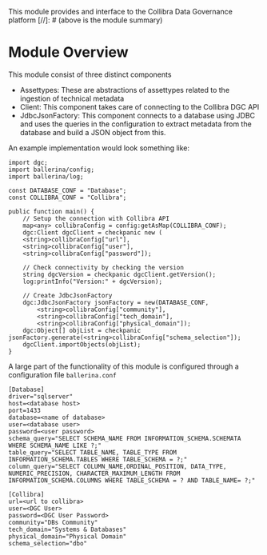 This module provides and interface to the Collibra Data Governance platform
[//]: # (above is the module summary)

# Module Overview
This module consist of three distinct components
- Assettypes: These are abstractions of assettypes related to the ingestion of technical metadata
- Client: This component takes care of connecting to the Collibra DGC API
- JdbcJsonFactory: This component connects to a database using JDBC and uses the queries in the configuration to extract metadata from the database and build a JSON object from this. 

An example implementation would look something like:
```ballerina
import dgc;
import ballerina/config;
import ballerina/log;

const DATABASE_CONF = "Database";
const COLLIBRA_CONF = "Collibra";

public function main() {
    // Setup the connection with Collibra API
    map<any> collibraConfig = config:getAsMap(COLLIBRA_CONF);
    dgc:Client dgcClient = checkpanic new (
    <string>collibraConfig["url"],
    <string>collibraConfig["user"],
    <string>collibraConfig["password"]);

    // Check connectivity by checking the version
    string dgcVersion = checkpanic dgcClient.getVersion();
    log:printInfo("Version:" + dgcVersion);

    // Create JdbcJsonFactory 
    dgc:JdbcJsonFactory jsonFactory = new(DATABASE_CONF,
        <string>collibraConfig["community"],
        <string>collibraConfig["tech_domain"],
        <string>collibraConfig["physical_domain"]);
    dgc:Object[] objList = checkpanic jsonFactory.generate(<string>collibraConfig["schema_selection"]);
    dgcClient.importObjects(objList);
}
```

A large part of the functionality of this module is configured through a configuration file `ballerina.conf`
```ballerina
[Database]
driver="sqlserver"
host=<database host>
port=1433
database=<name of database>
user=<database user>
password=<user password>
schema_query="SELECT SCHEMA_NAME FROM INFORMATION_SCHEMA.SCHEMATA WHERE SCHEMA_NAME LIKE ?;"
table_query="SELECT TABLE_NAME, TABLE_TYPE FROM INFORMATION_SCHEMA.TABLES WHERE TABLE_SCHEMA = ?;"
column_query="SELECT COLUMN_NAME,ORDINAL_POSITION, DATA_TYPE, NUMERIC_PRECISION, CHARACTER_MAXIMUM_LENGTH FROM INFORMATION_SCHEMA.COLUMNS WHERE TABLE_SCHEMA = ? AND TABLE_NAME= ?;"

[Collibra]
url=<url to collibra>
user=<DGC User>
password=<DGC User Password>
community="DBs Community"
tech_domain="Systems & Databases"
physical_domain="Physical Domain"
schema_selection="dbo"
```